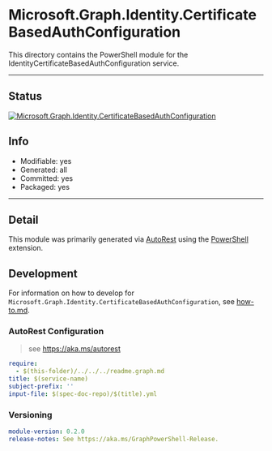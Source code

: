 <!-- region Generated -->
# Microsoft.Graph.Identity.CertificateBasedAuthConfiguration
This directory contains the PowerShell module for the IdentityCertificateBasedAuthConfiguration service.

---
## Status
[![Microsoft.Graph.Identity.CertificateBasedAuthConfiguration](https://img.shields.io/powershellgallery/v/Microsoft.Graph.Identity.CertificateBasedAuthConfiguration.svg?style=flat-square&label=Microsoft.Graph.Identity.CertificateBasedAuthConfiguration "Microsoft.Graph.Identity.CertificateBasedAuthConfiguration")](https://www.powershellgallery.com/packages/Microsoft.Graph.Identity.CertificateBasedAuthConfiguration/)

## Info
- Modifiable: yes
- Generated: all
- Committed: yes
- Packaged: yes

---
## Detail
This module was primarily generated via [AutoRest](https://github.com/Azure/autorest) using the [PowerShell](https://github.com/Azure/autorest.powershell) extension.

## Development
For information on how to develop for `Microsoft.Graph.Identity.CertificateBasedAuthConfiguration`, see [how-to.md](how-to.md).
<!-- endregion -->

### AutoRest Configuration

> see https://aka.ms/autorest

``` yaml
require:
  - $(this-folder)/../../../readme.graph.md
title: $(service-name)
subject-prefix: ''
input-file: $(spec-doc-repo)/$(title).yml
```
### Versioning

``` yaml
module-version: 0.2.0
release-notes: See https://aka.ms/GraphPowerShell-Release.
```
